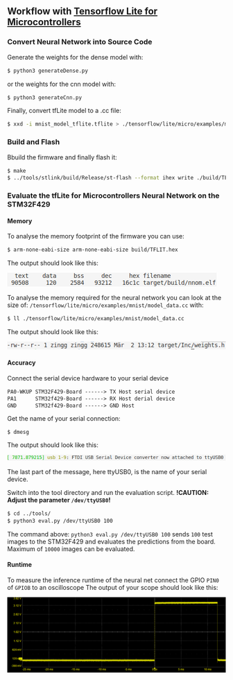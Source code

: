 

## Workflow with [Tensorflow Lite for Microcontrollers](https://www.tensorflow.org/lite/microcontrollers)
### Convert Neural Network into Source Code
Generate the weights for the dense model with:
```bash
$ python3 generateDense.py
```
or the weights for the cnn model with:
```bash
$ python3 generateCnn.py
```
Finally, convert tfLite model to a .cc file:
```bash
$ xxd -i mnist_model_tflite.tflite > ./tensorflow/lite/micro/examples/mnist/model_data.cc
```

### Build and Flash
Bbuild the firmware and finally flash it:
```bash
$ make
$ ../tools/stlink/build/Release/st-flash --format ihex write ./build/TFLIT.hex
```
### Evaluate the tfLite for Microcontrollers Neural Network on the STM32F429

#### Memory
To analyse the memory footprint of the firmware you can use:
```bash
$ arm-none-eabi-size arm-none-eabi-size build/TFLIT.hex 
```
The output should look like this:

![size output](../../doc/arm-none-eabi-size_output.png)

To analyse the memory required for the neural network you can look at the size of:
`/tensorflow/lite/micro/examples/mnist/model_data.cc` with:
```bash
$ ll ./tensorflow/lite/micro/examples/mnist/model_data.cc
```
The output should look like this:

![ll output](../../doc/output_ll.png)

#### Accuracy
Connect the serial device hardware to your serial device
```
PA0-WKUP STM32F429-Board ------> TX Host serial device 
PA1      STM32f429-Board ------> RX Host derial device
GND      STM32f429-Board ------> GND Host
```
Get the name of your serial connection:
```
$ dmesg
```
The output should look like this:

![dmesg output](../../doc/dmesg_output.png)

The last part of the message, here ttyUSB0, is the name of your serial device.

Switch into the tool directory and run the evaluation script.
**!CAUTION: Adjust the parameter `/dev/ttyUSB0`!**
```bash
$ cd ../tools/
$ python3 eval.py /dev/ttyUSB0 100
```
The command above:
`python3 eval.py /dev/ttyUSB0 100`
sends `100` test images to the STM32F429 and evaluates the predictions from the board.
Maximum of `10000` images can be evaluated.

#### Runtime
To measure the inference runtime of the neural net connect the GPIO `PIN0` of `GPIOB` to an oscilloscope
The output of your scope should look like this:

![dmesg output](../../doc/scope_output.png)
